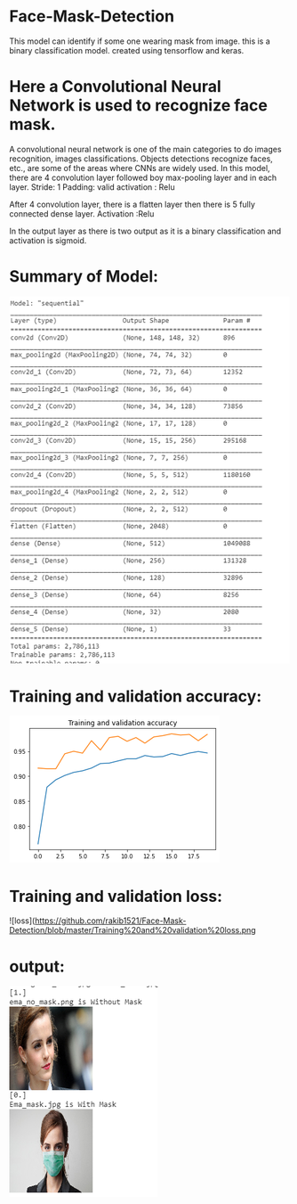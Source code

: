 # Face-Mask-Detection
This model can identify if some one wearing mask from image. 
this is a binary classification model. created using tensorflow and keras.

# Here  a Convolutional Neural Network is used to recognize face mask.

A convolutional neural network is one of the main categories to do images recognition, images classifications. Objects detections recognize faces, etc., are some of the areas where CNNs are widely used. 
In this model, there are 4 convolution layer followed boy max-pooling layer and in each layer. 
Stride: 1
Padding: valid 
activation : Relu

After 4 convolution layer, there is a flatten layer then there is 5 fully connected dense layer.
Activation :Relu

In the output layer as there is two output as it is a binary classification and activation is sigmoid.

# Summary of Model:
![Summary of Model](https://github.com/rakib1521/Face-Mask-Detection/blob/master/model.PNG)

# Training and validation accuracy:
![accuracy](https://github.com/rakib1521/Face-Mask-Detection/blob/master/Training%20and%20validation%20accuracy.png)

# Training and validation loss:
![loss](https://github.com/rakib1521/Face-Mask-Detection/blob/master/Training%20and%20validation%20loss.png

# output:
  ![result](https://github.com/rakib1521/Face-Mask-Detection/blob/master/result.PNG)

